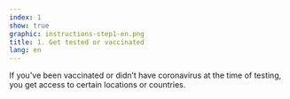 ```yaml
---
index: 1
show: true
graphic: instructions-step1-en.png
title: 1. Get tested or vaccinated
lang: en
---
```

If you've been vaccinated or didn’t have coronavirus at the time of testing, you get access to certain locations or countries.
